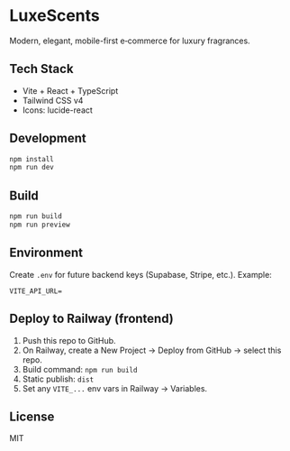 # LuxeScents

Modern, elegant, mobile-first e‑commerce for luxury fragrances.

## Tech Stack
- Vite + React + TypeScript
- Tailwind CSS v4
- Icons: lucide-react

## Development
```bash
npm install
npm run dev
```

## Build
```bash
npm run build
npm run preview
```

## Environment
Create `.env` for future backend keys (Supabase, Stripe, etc.). Example:
```
VITE_API_URL=
```

## Deploy to Railway (frontend)
1. Push this repo to GitHub.
2. On Railway, create a New Project → Deploy from GitHub → select this repo.
3. Build command: `npm run build`
4. Static publish: `dist`
5. Set any `VITE_...` env vars in Railway → Variables.

## License
MIT
